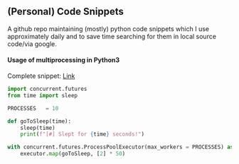 ## (Personal) Code Snippets

A github repo maintaining (mostly) python code snippets which I use approximately daily and to save time searching for them in local source code/via google. 

#### Usage of multiprocessing in Python3
Complete snippet: [Link](https://github.com/Anon-Exploiter/code-snippets/blob/master/python3-multiprocessing/py-multiprocessing.py)
```python
import concurrent.futures
from time import sleep

PROCESSES 	= 10

def goToSleep(time):
	sleep(time)
	print(f"[#] Slept for {time} seconds!")

with concurrent.futures.ProcessPoolExecutor(max_workers = PROCESSES) as executor:
	executor.map(goToSleep, [2] * 50)
```
